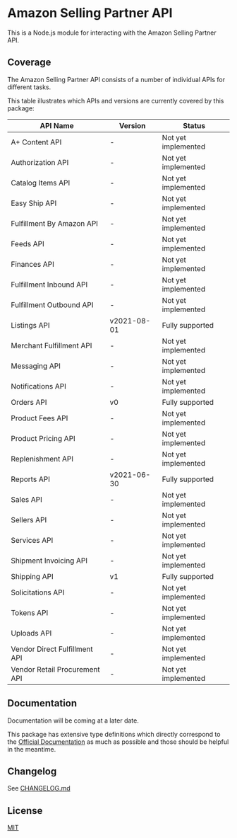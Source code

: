 # Amazon Selling Partner API
This is a Node.js module for interacting with the Amazon Selling Partner API.

## Coverage
The Amazon Selling Partner API consists of a number of individual APIs for different tasks.

This table illustrates which APIs and versions are currently covered by this package:

| API Name                      | Version     | Status              |
|-------------------------------|-------------|---------------------|
| A+ Content API                | -           | Not yet implemented |
| Authorization API             | -           | Not yet implemented |
| Catalog Items API             | -           | Not yet implemented |
| Easy Ship API                 | -           | Not yet implemented |
| Fulfillment By Amazon API     | -           | Not yet implemented |
| Feeds API                     | -           | Not yet implemented |
| Finances API                  | -           | Not yet implemented |
| Fulfillment Inbound API       | -           | Not yet implemented |
| Fulfillment Outbound API      | -           | Not yet implemented |
| Listings API                  | v2021-08-01 | Fully supported     |
| Merchant Fulfillment API      | -           | Not yet implemented |
| Messaging API                 | -           | Not yet implemented |
| Notifications API             | -           | Not yet implemented |
| Orders API                    | v0          | Fully supported     |
| Product Fees API              | -           | Not yet implemented |
| Product Pricing API           | -           | Not yet implemented |
| Replenishment API             | -           | Not yet implemented |
| Reports API                   | v2021-06-30 | Fully supported     |
| Sales API                     | -           | Not yet implemented |
| Sellers API                   | -           | Not yet implemented |
| Services API                  | -           | Not yet implemented |
| Shipment Invoicing API        | -           | Not yet implemented |
| Shipping API                  | v1          | Fully supported     |
| Solicitations API             | -           | Not yet implemented |
| Tokens API                    | -           | Not yet implemented |
| Uploads API                   | -           | Not yet implemented |
| Vendor Direct Fulfillment API | -           | Not yet implemented |
| Vendor Retail Procurement API | -           | Not yet implemented |

## Documentation
Documentation will be coming at a later date.

This package has extensive type definitions which directly correspond to the [Official Documentation](https://developer-docs.amazon.com/sp-api/docs/what-is-the-selling-partner-api) as much as possible and those should be helpful in the meantime.

## Changelog
See [CHANGELOG.md](https://github.com/duckdotapk/npm-paypal-api/blob/main/CHANGELOG.md)

## License
[MIT](https://github.com/duckdotapk/npm-amazon-selling-partner-api/blob/main/LICENSE.md)